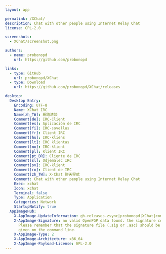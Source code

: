 ```yaml
---
layout: app

permalink: /XChat/
description: Chat with other people using Internet Relay Chat
license: GPL-2.0

screenshots:
  - XChat/screenshot.png

authors:
  - name: probonopd
    url: https://github.com/probonopd

links:
  - type: GitHub
    url: probonopd/XChat
  - type: Download
    url: https://github.com/probonopd/XChat/releases

desktop:
  Desktop Entry:
    Encoding: UTF-8
    Name: XChat IRC
    Name[zh_TW]: 網路清談
    Comment[de]: IRC-Client
    Comment[es]: Aplicación de IRC
    Comment[fi]: IRC-sovellus
    Comment[fr]: Client IRC
    Comment[hu]: IRC-kliens
    Comment[lt]: IRC klientas
    Comment[no]: IRC-klient
    Comment[pl]: Klient IRC
    Comment[pt_BR]: Cliente de IRC
    Comment[sl]: Odjemalec IRC
    Comment[sv]: IRC-klient
    Comment[ro]: Client de IRC
    Comment[zh_TW]: X-Chat 聊天程式
    Comment: Chat with other people using Internet Relay Chat
    Exec: xchat
    Icon: xchat
    Terminal: false
    Type: Application
    Categories: Network
    StartupNotify: true
  AppImageHub:
    X-AppImage-UpdateInformation: gh-releases-zsync|probonopd|XChat|continuous|XChat_IRC*-x86_64.AppImage.zsync
    X-AppImage-Signature: no valid OpenPGP data found. the signature could not be verified.
      Please remember that the signature file (.sig or .asc) should be the first file
      given on the command line.
    X-AppImage-Type: 2
    X-AppImage-Architecture: x86_64
    X-AppImage-Payload-License: GPL-2.0
---
```

